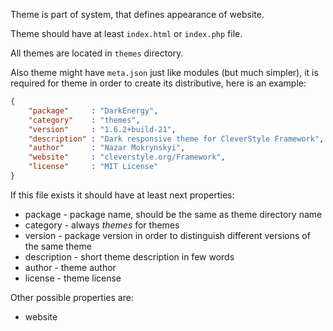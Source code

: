 Theme is part of system, that defines appearance of website.

Theme should have at least `index.html` or `index.php` file.

All themes are located in `themes` directory.

Also theme might have `meta.json` just like modules (but much simpler), it is required for theme in order to create its distributive, here is an example:
```json
{
	"package"     : "DarkEnergy",
	"category"    : "themes",
	"version"     : "1.6.2+build-21",
	"description" : "Dark responsive theme for CleverStyle Framework",
	"author"      : "Nazar Mokrynskyi",
	"website"     : "cleverstyle.org/Framework",
	"license"     : "MIT License"
}
```
If this file exists it should have at least next properties:
* package - package name, should be the same as theme directory name
* category - always *themes* for themes
* version - package version in order to distinguish different versions of the same theme
* description - short theme description in few words
* author - theme author
* license - theme license

Other possible properties are:
* website
